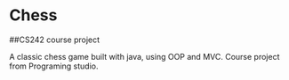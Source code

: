 # Chess

##CS242 course project

A classic chess game built with java, using OOP and MVC. Course project from Programing studio.